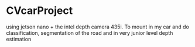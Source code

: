# CVcarProject
using jetson nano + the intel depth camera 435i. To mount in my car and do classification, segmentation of 
the road and in very junior level depth estimation


